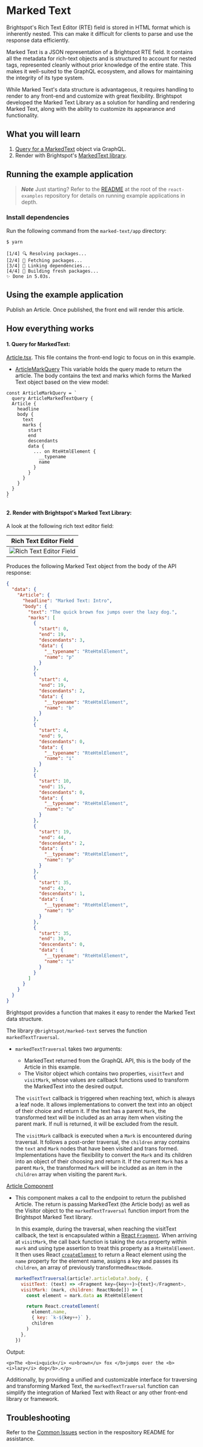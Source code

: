# Marked Text

Brightspot's Rich Text Editor (RTE) field is stored in HTML format which is inherently nested. This can make it difficult for clients to parse and use the response data efficiently.

Marked Text is a JSON representation of a Brightspot RTE field. It contains all the metadata for rich-text objects and is structured to account for nested tags, represented cleanly without prior knowledge of the entire state. This makes it well-suited to the GraphQL ecosystem, and allows for maintaining the integrity of its type system.

While Marked Text's data structure is advantageous, it requires handling to render to any front-end and customize with great flexibility. Brightspot developed the Marked Text Library as a solution for handling and rendering Marked Text, along with the ability to customize its appearance and functionality.

## What you will learn

1. [Query for a MarkedText](#1-query-for-markedtext) object via GraphQL.
2. Render with Brightspot's [MarkedText library](#2-render-with-brightspots-marked-text-library).

## Running the example application

> **_Note_** Just starting? Refer to the [README](/README.md) at the root of the `react-examples` repository for details on running example applications in depth.

### Install dependencies

Run the following command from the `marked-text/app` directory:

```sh
$ yarn
```

```
[1/4] 🔍 Resolving packages...
[2/4] 🚚 Fetching packages...
[3/4] 🔗 Linking dependencies...
[4/4] 🔨 Building fresh packages...
✨ Done in 5.03s.
```

## Using the example application

Publish an Article. Once published, the front end will render this article.

## How everything works

#### 1. Query for MarkedText:

[Article.tsx](app/src/components/Article.tsx). This file contains the front-end logic to focus on in this example.

- [ArticleMarkQuery](app/src/components/Article.tsx#L17) This variable holds the query made to return the article. The body contains the text and marks which forms the Marked Text object based on the view model:

```
const ArticleMarkQuery = `
  query ArticleMarkedTextQuery {
  Article {
    headline
    body {
      text
      marks {
        start
        end
        descendants
        data {
          ... on RteHtmlElement {
            __typename
            name
          }
        }
      }
    }
  }
}
`
```

#### 2. Render with Brightspot's Marked Text Library:

A look at the following rich text editor field:

| Rich Text Editor Field                                                   |
| ------------------------------------------------------------------------ |
| <img alt="Rich Text Editor Field" src="images/rich-text-screenshot.png"> |

Produces the following Marked Text object from the body of the API response:

```json
{
  "data": {
    "Article": {
      "headline": "Marked Text: Intro",
      "body": {
        "text": "The quick brown fox jumps over the lazy dog.",
        "marks": [
          {
            "start": 0,
            "end": 19,
            "descendants": 3,
            "data": {
              "__typename": "RteHtmlElement",
              "name": "p"
            }
          },
          {
            "start": 4,
            "end": 19,
            "descendants": 2,
            "data": {
              "__typename": "RteHtmlElement",
              "name": "b"
            }
          },
          {
            "start": 4,
            "end": 9,
            "descendants": 0,
            "data": {
              "__typename": "RteHtmlElement",
              "name": "i"
            }
          },
          {
            "start": 10,
            "end": 15,
            "descendants": 0,
            "data": {
              "__typename": "RteHtmlElement",
              "name": "u"
            }
          },
          {
            "start": 19,
            "end": 44,
            "descendants": 2,
            "data": {
              "__typename": "RteHtmlElement",
              "name": "p"
            }
          },
          {
            "start": 35,
            "end": 43,
            "descendants": 1,
            "data": {
              "__typename": "RteHtmlElement",
              "name": "b"
            }
          },
          {
            "start": 35,
            "end": 39,
            "descendants": 0,
            "data": {
              "__typename": "RteHtmlElement",
              "name": "i"
            }
          }
        ]
      }
    }
  }
}
```

Brightspot provides a function that makes it easy to render the Marked Text data structure.

The library `@brightspot/marked-text` serves the function `markedTextTraversal`.

- `markedTextTraversal` takes two arguments:

  - MarkedText returned from the GraphQL API, this is the body of the Article in this example.
  - The Visitor object which contains two properties, `visitText` and `visitMark`, whose values are callback functions used to transform the MarkedText into the desired output.

  The `visitText` callback is triggered when reaching text, which is always a leaf node. It allows implementations to convert the text into an object of their choice and return it. If the text has a parent `Mark`, the transformed text will be included as an array item when visiting the parent mark. If null is returned, it will be excluded from the result.

  The `visitMark` callback is executed when a `Mark` is encountered during traversal. It follows a post-order traversal, the `children` array contains the `text` and `Mark` nodes that have been visited and trans formed. Implementations have the flexibility to convert the `Mark` and its children into an object of their choosing and return it. If the current `Mark` has a parent `Mark`, the transformed `Mark` will be included as an item in the `children` array when visiting the parent `Mark`.

[Article Component](app/src/components/Article.tsx#L73)

- This component makes a call to the endpoint to return the published Article. The return is passing MarkedText (the Article body) as well as the Visitor object to the `markedTextTraversal` function import from the Brightspot Marked Text library.

  In this example, during the traversal, when reaching the visitText callback, the text is encapsulated within a [React `Fragment`](https://react.dev/reference/react/Fragment). When arriving at `visitMark`, the call back function is taking the `data` property within `mark` and using type assertion to treat this property as a `RteHtmlElement`. It then uses React [`createElement`](https://react.dev/reference/react/createElement) to return a React element using the `name` property for the element name, assigns a key and passes its `children`, an array of previously transformed`ReactNode`.

  ```js
  markedTextTraversal(article?.articleData?.body, {
    visitText: (text) => <Fragment key={key++}>{text}</Fragment>,
    visitMark: (mark, children: ReactNode[]) => {
      const element = mark.data as RteHtmlElement

      return React.createElement(
        element.name,
        { key: `k-${key++}` },
        children
      )
    },
  })
  ```

Output:

```
<p>The <b><i>quick</i> <u>brown</u> fox </b>jumps over the <b><i>lazy</i> dog</b>.</p>
```

Additionally, by providing a unified and customizable interface for traversing and transforming Marked Text, the `markedTextTraversal` function can simplify the integration of Marked Text with React or any other front-end library or framework.

## Troubleshooting

Refer to the [Common Issues](/README.md) section in the respository README for assistance.
